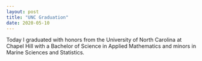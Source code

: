```yaml
---
layout: post
title: "UNC Graduation"
date: 2020-05-10
---
```


Today I graduated with honors from the University of North Carolina at Chapel Hill with a Bachelor of Science in Applied Mathematics and minors in Marine Sciences and Statistics. 
